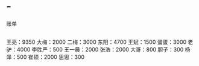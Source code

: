 # -
账单
## 
王亮：9350
大梅：2000
二梅：3000
东阳：4700
王斌：1500
蛋蛋：3000
老驴：4000
李胜严：500
王一晨：2000
张浩：2000
大哥：800
胆子：300
杨泽：500
崔硕：2000
思思：300
